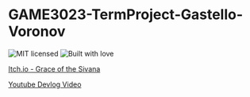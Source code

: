 # GAME3023-TermProject-Gastello-Voronov

![MIT licensed](https://img.shields.io/badge/license-MIT-blue.svg)
![Built with love](https://img.shields.io/badge/built%20with-%E2%9D%A4-FF8080.svg)

[Itch.io - Grace of the Sivana](https://devcinnamon.itch.io/grace-of-the-sivana)

[Youtube Devlog Video](https://youtu.be/LcLjx3vhJBw)
